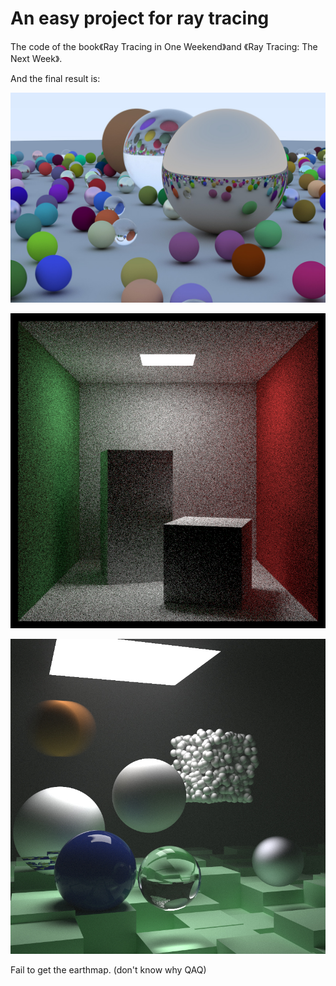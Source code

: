 # An easy project for ray tracing

The code of the book《Ray Tracing in One Weekend》and 《Ray Tracing: The Next Week》.

And the final result is:

![](image/image.jpg)

![](image/CornellBox.jpg)

![](image/final.jpg)

Fail to get the earthmap. (don't know why QAQ)

